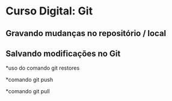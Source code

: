# Curso Digital: Git

## Gravando mudanças no repositório / local

## Salvando modificações no Git

*uso do comando git restores

*comando git push

*comando git pull
